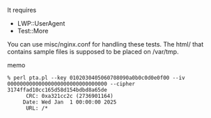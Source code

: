 It requires
  - LWP::UserAgent
  - Test::More

You can use misc/nginx.conf for handling these tests.
The html/ that contains sample files is supposed to be placed on /var/tmp.

memo
```
% perl pta.pl --key 0102030405060708090a0b0c0d0e0f00 --iv 00000000000000000000000000000000 --cipher 3174ffad10cc165d58d154bdbd8a65de
      CRC: 0xa321cc2c (2736901164)
     Date: Wed Jan  1 00:00:00 2025
      URL: /*
```

